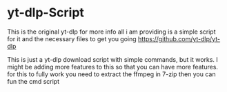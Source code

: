 # yt-dlp-Script

This is the original yt-dlp for more info all i am providing is a simple script for it and the necessary files to get you going
https://github.com/yt-dlp/yt-dlp

This is just a yt-dlp download script with simple commands, but it works.
I might be adding more features to this so that you can have more features.
for this to fully work you need to extract the ffmpeg in 7-zip then you can fun the cmd script 
